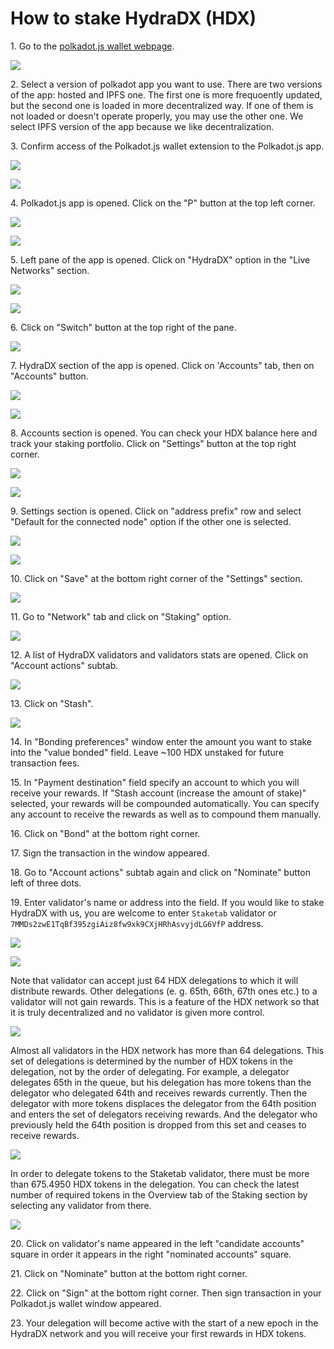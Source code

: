 # How to stake HydraDX (HDX)

1\. Go to the [polkadot.js wallet webpage](https://polkadot.js.org).

![](../../.gitbook/assets/09\_polladot\_wallet\_frontpage.PNG)

2\. Select a version of polkadot app you want to use. There are two versions of the app: hosted and IPFS one. The first one is more frequoently updated, but the second one is loaded in more decentralized way. If one of them is not loaded or doesn't operate properly, you may use the other one. We select IPFS version of the app because we like decentralization.

3\. Confirm access of the Polkadot.js wallet extension to the Polkadot.js app.

![](../../.gitbook/assets/10\_connecting\_to\_wallet\_screen.PNG)

![](../../.gitbook/assets/11\_authorize-screen.PNG)

4\. Polkadot.js app is opened. Click on the "P" button at the top left corner.

![](../../.gitbook/assets/12\_polkadot\_app\_is\_opened.PNG)

![](../../.gitbook/assets/13\_left\_pane\_is\_opened.PNG)

5\.  Left pane of the app is opened. Click on "HydraDX" option in the "Live Networks" section.

![](../../.gitbook/assets/14\_live\_networks.PNG)

![](../../.gitbook/assets/15\_hydradx\_selection.PNG)

6\. Click on "Switch" button at the top right of the pane.

![](../../.gitbook/assets/16\_swith\_button.PNG)

7\. HydraDX section of the app is opened. Click on 'Accounts" tab, then on "Accounts" button.

![](../../.gitbook/assets/17\_hydradx\_app.PNG)

![](../../.gitbook/assets/18\_accounts\_button.png)

8\. Accounts section is opened. You can check your HDX balance here and track your staking portfolio. Click on "Settings" button at the top right corner.

![](../../.gitbook/assets/19\_accounts\_tab\_test.PNG)

![](../../.gitbook/assets/20\_settings\_button.png)

9\. Settings section is opened. Click on "address prefix" row and select "Default for the connected node" option if the other one is selected.

![](../../.gitbook/assets/21\_settings\_tab.PNG)

![](../../.gitbook/assets/22\_default\_for\)node\_option.png)

10\. Click on "Save" at the bottom right corner of the "Settings" section.

![](../../.gitbook/assets/23\_save\_settings\_button.png)

11\. Go to "Network" tab and click on "Staking" option.

![](../../.gitbook/assets/24\_staking\_option.png)

12\. A list of HydraDX validators and validators stats are opened. Click on "Account actions" subtab.

![](../../.gitbook/assets/25\_Staking\_section.PNG)

13\. Click on "Stash".

![](../../.gitbook/assets/27\_stash\_button.PNG)



14\. In "Bonding preferences" window enter the amount you want to stake into the "value bonded" field. Leave \~100 HDX unstaked for future transaction fees.

15\. In "Payment destination" field specify an account to which you will receive your rewards. If "Stash account (increase the amount of stake)" selected, your rewards will be compounded automatically. You can specify any account to receive the rewards as well as to compound them manually.

16\. Click on "Bond" at the bottom right corner.

17\. Sign the transaction in the window appeared.

18\. Go to "Account actions" subtab again and click on "Nominate" button left of three dots.

19\. Enter validator's name or address into the field. If you would like to stake HydraDX with us, you are welcome to enter `Staketab` validator or `7MMDs2zwE1TqBf395zgiAiz8fw9xk9CXjHRhAsvyjdLG6VfP` address.

![](../../.gitbook/assets/28\_nominate\_validators.PNG)

![](../../.gitbook/assets/29\_nominate\_staketab.PNG)

Note that validator can accept just 64 HDX delegations to which it will distribute rewards. Other delegations (e. g. 65th, 66th, 67th ones etc.) to a validator will not gain rewards. This is a feature of the HDX network so that it is truly decentralized and no validator is given more control.

![](../../.gitbook/assets/30\_staketab\_load.PNG)

Almost all validators in the HDX network has more than 64 delegations. This set of delegations is determined by the number of HDX tokens in the delegation, not by the order of delegating. For example, a delegator delegates 65th in the queue, but his delegation has more tokens than the delegator who delegated 64th and receives rewards currently. Then the delegator with more tokens displaces the delegator from the 64th position and enters the set of delegators receiving rewards. And the delegator who previously held the 64th position is dropped from this set and ceases to receive rewards.

![](../../.gitbook/assets/31\_staketab\_red\_zone.PNG)

In order to delegate tokens to the Staketab validator, there must be more than 675.4950 HDX tokens in the delegation. You can check the latest number of required tokens in the Overview tab of the Staking section by selecting any validator from there.

![](../../.gitbook/assets/32\_staketab\_lower\_boundary.PNG)

20\. Click on validator's name appeared in the left "candidate accounts" square in order it appears in the right "nominated accounts" square.

21\. Click on "Nominate" button at the bottom right corner.

22\. Click on "Sign" at the bottom right corner. Then sign transaction in your Polkadot.js wallet window appeared.

23\. Your delegation will become active with the start of a new epoch in the HydraDX network and you will receive your first rewards in HDX tokens.
